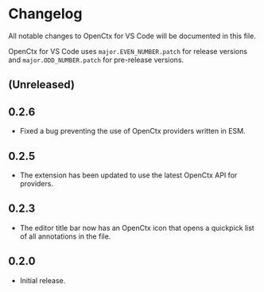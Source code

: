 # Changelog

All notable changes to OpenCtx for VS Code will be documented in this file.

OpenCtx for VS Code uses `major.EVEN_NUMBER.patch` for release versions and `major.ODD_NUMBER.patch` for pre-release versions.

## (Unreleased)

## 0.2.6

- Fixed a bug preventing the use of OpenCtx providers written in ESM.

## 0.2.5

- The extension has been updated to use the latest OpenCtx API for providers.

## 0.2.3

- The editor title bar now has an OpenCtx icon that opens a quickpick list of all annotations in the file.

## 0.2.0

- Initial release.
